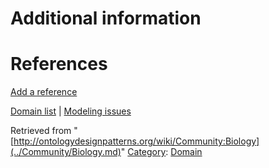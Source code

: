 #  Additional information


#  References


[Add a reference](index.php@title=Odp%253AAdd_reference&subject=../Community/Biology.md "http://ontologydesignpatterns.org/wiki/index.php?title=Odp:Add_reference&subject=Community%3ABiology")


  




[Domain list](../Community/Domain.md "Community:Domain") | [Modeling issues](../Community/Main.md "Community:Main")


Retrieved from "[http://ontologydesignpatterns.org/wiki/Community:Biology](../Community/Biology.md)"
 [Category](http://ontologydesignpatterns.org/wiki/Special:Categories "Special:Categories"): [Domain](../Category/Domain.md "Category:Domain")